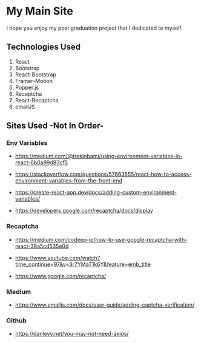 # My Main Site

I hope you enjoy my post graduation project that I dedicated to myself.

## Technologies Used

1. React
2. Bootstrap 
3. React-Bootstrap
4. Framer-Motion
5. Popper.js
6. Recaptcha
7. React-Recaptcha
8. emailJS

## Sites Used -Not In Order-

### Env Variables
* https://medium.com/@trekinbami/using-environment-variables-in-react-6b0a99d83cf5

* https://stackoverflow.com/questions/57663555/react-how-to-access-environment-variables-from-the-front-end

* https://create-react-app.dev/docs/adding-custom-environment-variables/

* https://developers.google.com/recaptcha/docs/display

### Recaptcha
* https://medium.com/codeep-io/how-to-use-google-recaptcha-with-react-38a5cd535e0d

* https://www.youtube.com/watch?time_continue=97&v=3r7YMaT1k6Y&feature=emb_title

* https://www.google.com/recaptcha/

### Medium
* https://www.emailjs.com/docs/user-guide/adding-captcha-verification/

### Github
* https://danlevy.net/you-may-not-need-axios/
